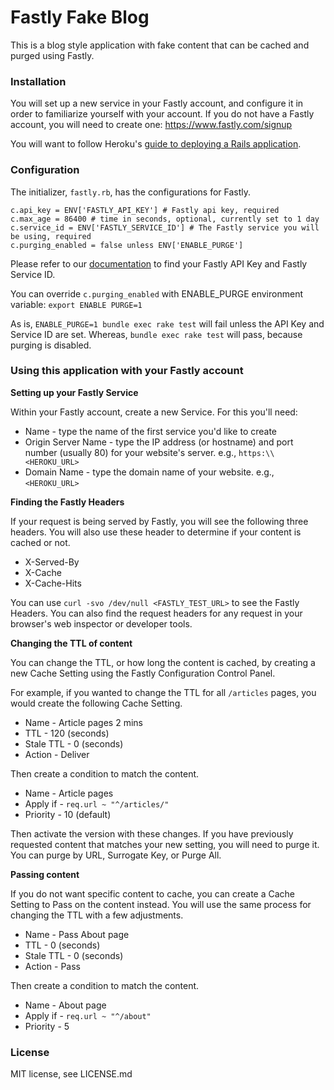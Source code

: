 # Fastly Fake Blog

This is a blog style application with fake content that can be cached and purged using Fastly.

### Installation

You will set up a new service in your Fastly account, and configure it in order to familiarize yourself with your account. If you do not have a Fastly account, you will need to create one: https://www.fastly.com/signup

You will want to follow Heroku's [guide to deploying a Rails application](https://devcenter.heroku.com/articles/getting-started-with-rails4).

### Configuration

The initializer, `fastly.rb`, has the configurations for Fastly.

```
c.api_key = ENV['FASTLY_API_KEY'] # Fastly api key, required
c.max_age = 86400 # time in seconds, optional, currently set to 1 day
c.service_id = ENV['FASTLY_SERVICE_ID'] # The Fastly service you will be using, required
c.purging_enabled = false unless ENV['ENABLE_PURGE']
```

Please refer to our [documentation](https://docs.fastly.com/guides/account-management-and-security/finding-and-managing-your-account-info) to find your Fastly API Key and Fastly Service ID.

You can override `c.purging_enabled` with ENABLE_PURGE environment variable: `export ENABLE PURGE=1`

As is, `ENABLE_PURGE=1 bundle exec rake test` will fail unless the API Key and Service ID are set. Whereas, `bundle exec rake test` will pass, because purging is disabled.

### Using this application with your Fastly account

**Setting up your Fastly Service**

Within your Fastly account, create a new Service. For this you'll need:

* Name -  type the name of the first service you'd like to create
* Origin Server Name - type the IP address (or hostname) and port number (usually 80) for your website's server. e.g., `https:\\<HEROKU_URL>`
* Domain Name - type the domain name of your website. e.g., `<HEROKU_URL>`

**Finding the Fastly Headers**

If your request is being served by Fastly, you will see the following three headers. You will also use these header to determine if your content is cached or not.

* X-Served-By
* X-Cache
* X-Cache-Hits

You can use `curl -svo /dev/null <FASTLY_TEST_URL>` to see the Fastly Headers. You can also find the request headers for any request in your browser's web inspector or developer tools.

**Changing the TTL of content**

You can change the TTL, or how long the content is cached, by creating a new Cache Setting using the Fastly Configuration Control Panel.

For example, if you wanted to change the TTL for all `/articles` pages, you would create the following Cache Setting.

* Name - Article pages 2 mins
* TTL - 120 (seconds)
* Stale TTL - 0 (seconds)
* Action - Deliver

Then create a condition to match the content.

* Name - Article pages
* Apply if - `req.url ~ "^/articles/"`
* Priority - 10 (default)

Then activate the version with these changes. If you have previously requested content that matches your new setting, you will need to purge it. You can purge by URL, Surrogate Key, or Purge All.

**Passing content**

If you do not want specific content to cache, you can create a Cache Setting to Pass on the content instead. You will use the same process for changing the TTL with a few adjustments.

* Name - Pass About page
* TTL - 0 (seconds)
* Stale TTL - 0 (seconds)
* Action - Pass

Then create a condition to match the content.

* Name - About page
* Apply if - `req.url ~ "^/about"`
* Priority - 5

### License

MIT license, see LICENSE.md
